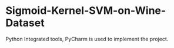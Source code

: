 # Sigmoid-Kernel-SVM-on-Wine-Dataset
Python Integrated tools, PyCharm is used to implement the project.
